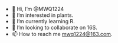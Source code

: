 - 👋 Hi, I’m @MWQ1224
- 👀 I’m interested in plants.
- 🌱 I’m currently learning R.
- 💞️ I’m looking to collaborate on 16S.
- 📫 How to reach me mwq1224@163.com.

<!---
MWQ1224/MWQ1224 is a ✨ special ✨ repository because its `README.md` (this file) appears on your GitHub profile.
You can click the Preview link to take a look at your changes.
--->
